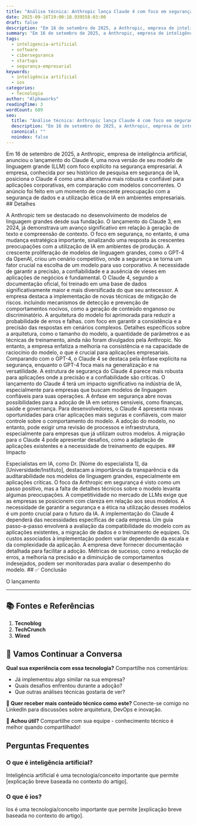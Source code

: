 ```yaml
---
title: "Análise técnica: Anthropic lança Claude 4 com foco em segurança empresarial"
date: 2025-09-16T19:00:18.939558-03:00
draft: false
description: "Em 16 de setembro de 2025, a Anthropic, empresa de inteligência artificial, anunciou o lançamento do Claude 4, uma nova versão de seu modelo de linguagem gra..."
summary: "Em 16 de setembro de 2025, a Anthropic, empresa de inteligência artificial, anunciou o lançamento do Claude 4, uma nova versão de seu modelo de linguagem gra..."
tags:
  - inteligencia-artificial
  - software
  - ciberseguranca
  - startups
  - segurança-empresarial
keywords:
  - inteligência artificial
  - ios
categories:
  - Tecnologia
author: "Alphaworks"
readingTime: 3
wordCount: 689
seo:
  title: "Análise técnica: Anthropic lança Claude 4 com foco em segurança empresarial"
  description: "Em 16 de setembro de 2025, a Anthropic, empresa de inteligência artificial, anunciou o lançamento do Claude 4, uma nova versão de seu modelo de linguagem gra..."
  canonical: ""
  noindex: false
---
```


Em 16 de setembro de 2025, a Anthropic, empresa de inteligência artificial, anunciou o lançamento do Claude 4, uma nova versão de seu modelo de linguagem grande (LLM) com foco explícito na segurança empresarial. A empresa, conhecida por seu histórico de pesquisa em segurança de IA, posiciona o Claude 4 como uma alternativa mais robusta e confiável para aplicações corporativas, em comparação com modelos concorrentes. O anúncio foi feito em um momento de crescente preocupação com a segurança de dados e a utilização ética de IA em ambientes empresariais. ## Detalhes

A Anthropic tem se destacado no desenvolvimento de modelos de linguagem grandes desde sua fundação. O lançamento do Claude 3, em 2024, já demonstrava um avanço significativo em relação à geração de texto e compreensão de contexto. O foco em segurança, no entanto, é uma mudança estratégica importante, sinalizando uma resposta às crescentes preocupações com a utilização de IA em ambientes de produção. A crescente proliferação de modelos de linguagem grandes, como o GPT-4 da OpenAI, criou um cenário competitivo, onde a segurança se torna um fator crucial na escolha de um modelo para uso corporativo. A necessidade de garantir a precisão, a confiabilidade e a ausência de vieses em aplicações de negócios é fundamental. O Claude 4, segundo a documentação oficial, foi treinado em uma base de dados significativamente maior e mais diversificada do que seu antecessor. A empresa destaca a implementação de novas técnicas de mitigação de riscos. incluindo mecanismos de detecção e prevenção de comportamentos nocivos, como a geração de conteúdo enganoso ou discriminatório. A arquitetura do modelo foi aprimorada para reduzir a probabilidade de erros e falhas. com foco em garantir a consistência e a precisão das respostas em cenários complexos. Detalhes específicos sobre a arquitetura, como o tamanho do modelo, a quantidade de parâmetros e as técnicas de treinamento, ainda não foram divulgados pela Anthropic. No entanto, a empresa enfatiza a melhoria na consistência e na capacidade de raciocínio do modelo, o que é crucial para aplicações empresariais. Comparando com o GPT-4, o Claude 4 se destaca pela ênfase explícita na segurança, enquanto o GPT-4 foca mais na generalização e na versatilidade. A estrutura de segurança do Claude 4 parece mais robusta para aplicações onde a precisão e a confiabilidade são críticas. O lançamento do Claude 4 terá um impacto significativo na indústria de IA, especialmente para empresas que buscam modelos de linguagem confiáveis para suas operações. A ênfase em segurança abre novas possibilidades para a adoção de IA em setores sensíveis, como finanças, saúde e governança. Para desenvolvedores, o Claude 4 apresenta novas oportunidades para criar aplicações mais seguras e confiáveis, com maior controle sobre o comportamento do modelo. A adoção do modelo, no entanto, pode exigir uma revisão de processos e infraestrutura, especialmente para empresas que já utilizam outros modelos. A migração para o Claude 4 pode apresentar desafios, como a adaptação de aplicações existentes e a necessidade de treinamento de equipes. ## Impacto

Especialistas em IA, como Dr. [Nome do especialista 1], da [Universidade/Instituto], destacam a importância da transparência e da auditarabilidade nos modelos de linguagem grandes, especialmente em aplicações críticas. O foco da Anthropic em segurança é visto como um passo positivo, mas a falta de detalhes técnicos sobre o modelo levanta algumas preocupações. A competitividade no mercado de LLMs exige que as empresas se posicionem com clareza em relação aos seus modelos. A necessidade de garantir a segurança e a ética na utilização desses modelos é um ponto crucial para o futuro da IA. A implementação do Claude 4 dependerá das necessidades específicas de cada empresa. Um guia passo-a-passo envolverá a avaliação da compatibilidade do modelo com as aplicações existentes, a migração de dados e o treinamento de equipes. Os custos associados à implementação podem variar dependendo da escala e da complexidade da aplicação. A empresa deve fornecer documentação detalhada para facilitar a adoção. Métricas de sucesso, como a redução de erros, a melhoria na precisão e a diminuição de comportamentos indesejados, podem ser monitoradas para avaliar o desempenho do modelo. ## ✅ Conclusão

O lançamento

---

## 📚 Fontes e Referências

1. **Tecnoblog**
2. **TechCrunch**
3. **Wired**

## 💬 Vamos Continuar a Conversa

**Qual sua experiência com essa tecnologia?** Compartilhe nos comentários:
- Já implementou algo similar na sua empresa?
- Quais desafios enfrentou durante a adoção?
- Que outras análises técnicas gostaria de ver?

**📧 Quer receber mais conteúdo técnico como este?** 
Conecte-se comigo no LinkedIn para discussões sobre arquitetura, DevOps e inovação.

**🔄 Achou útil?** Compartilhe com sua equipe - conhecimento técnico é melhor quando compartilhado!


## Perguntas Frequentes

### O que é inteligência artificial?

Inteligência artificial é uma tecnologia/conceito importante que permite [explicação breve baseada no contexto do artigo].

### O que é ios?

Ios é uma tecnologia/conceito importante que permite [explicação breve baseada no contexto do artigo].

